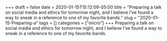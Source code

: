+++draft = falsedate = 2020-01-15T15:12:09-05:00title = "Preparing a talk on social media and ethics for tomorrow night, and I believe I’ve found a way to sneak in a reference to one of my favorite bands."slug = "2020-01-15-Preparing-a"tags = []categories = ["micro"]+++Preparing a talk on social media and ethics for tomorrow night, and I believe I’ve found a way to sneak in a reference to one of my favorite bands.